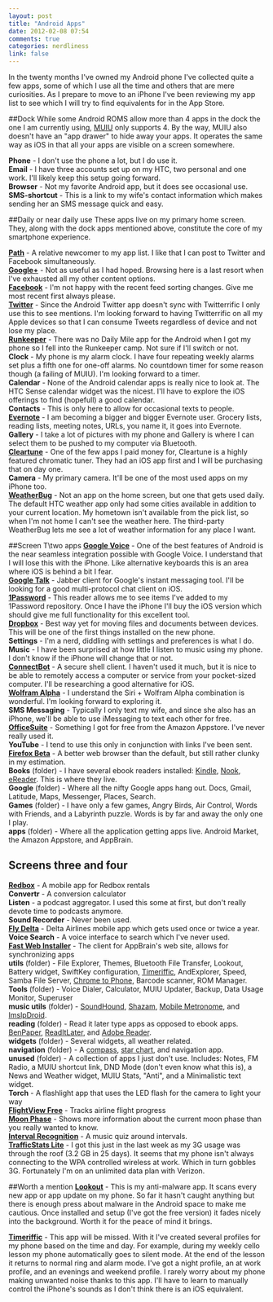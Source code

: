 ```yaml
---
layout: post
title: "Android Apps"
date: 2012-02-08 07:54
comments: true
categories: nerdliness
link: false
---
```

In the twenty months I've owned my Android phone I've collected quite a few apps, some of which I use all the time and others that are mere curiosities. As I prepare to move to an iPhone I've been reviewing my app list to see which I will try to find equivalents for in the App Store.

##Dock
While some Android ROMS allow more than 4 apps in the dock the one I am currently using, [MUIU](http://en.miui.com/ "MUIU") only supports 4. By the way, MUIU also doesn't have an "app drawer" to hide away your apps. It operates the same way as iOS in that all your apps are visible on a screen somewhere.

**Phone** - I don't use the phone a lot, but I do use it.  
**Email** - I have three accounts set up on my HTC, two personal and one work. I'll likely keep this setup going forward.  
**Browser** - Not my favorite Android app, but it does see occasional use.  
**SMS-shortcut** - This is a link to my wife's contact information which makes sending her an SMS message quick and easy.

##Daily or near daily use
These apps live on my primary home screen. They, along with the dock apps mentioned above, constitute the core of my smartphone experience. 

**[Path](https://path.com/ "Path")** - A relative newcomer to my app list. I like that I can post to Twitter and Facebook simultaneously.  
**[Google+](http://plus.google.com "Google+")** - Not as useful as I had hoped. Browsing here is a last resort when I've exhausted all my other content options.  
**[Facebook](https://market.android.com/details?id=com.facebook.katana&hl=en "Facebook android")** - I'm not happy with the recent feed sorting changes. Give me most recent first always please.  
**[Twitter](https://market.android.com/details?id=com.twitter.android&hl=en "Twitter android")** - Since the Android Twitter app doesn't sync with Twitterrific I only use this to see mentions. I'm looking forward to having Twitterrific on all my Apple devices so that I can consume Tweets regardless of device and not lose my place.  
**[Runkeeper](https://market.android.com/details?id=com.fitnesskeeper.runkeeper.pro&hl=en "Runkeeper")** - There was no Daily Mile app for the Android when I got my phone so I fell into the Runkeeper camp. Not sure if I'll switch or not.  
**Clock** - My phone is my alarm clock. I have four repeating weekly alarms set plus a fifth one for one-off alarms. No countdown timer for some reason though (a failing of MUIU). I'm looking forward to a timer.  
**Calendar** - None of the Android calendar apps is really nice to look at. The HTC Sense calendar widget was the nicest. I'll have to explore the iOS offerings to find (hopefull) a good calendar.  
**Contacts** - This is only here to allow for occasional texts to people.  
**[Evernote](https://market.android.com/details?id=com.evernote "Evernote")** - I am becoming a bigger and bigger Evernote user. Grocery lists, reading lists, meeting notes, URLs, you name it, it goes into Evernote.  
**Gallery** - I take a lot of pictures with my phone and Gallery is where I can select them to be pushed to my computer via Bluetooth.  
**[Cleartune](http://www.bitcount.com/ "Cleartune")** - One of the few apps I paid money for, Cleartune is a highly featured chromatic tuner. They had an iOS app first and I will be purchasing that on day one.  
**Camera** - My primary camera. It'll be one of the most used apps on my iPhone too.  
**[WeatherBug](http://weather.weatherbug.com/mobile/android.html "WeatherBug")** - Not an app on the home screen, but one that gets used daily. The default HTC weather app only had some cities available in addition to your current location. My hometown isn't available from the pick list, so when I'm not home I can't see the weather here. The third-party WeatherBug lets me see a lot of weather information for any place I want.

##Screen T\two apps
**[Google Voice](http://www.google.com/voice "Google Voice")** - One of the best features of Android is the near seamless integration possible with Google Voice. I understand that I will lose this with the iPhone. Like alternative keyboards this is an area where iOS is behind a bit I fear.  
**[Google Talk](http://www.google.com/mobile/android/ "Google for Android")** - Jabber client for Google's instant messaging tool. I'll be looking for a good multi-protocol chat client on iOS.  
**[1Password](https://agilebits.com/onepassword/android "1Password for Android")** - This reader allows me to see items I've added to my 1Password repository. Once I have the iPhone I'll buy the iOS version which should give me full functionality for this excellent tool.  
**[Dropbox](http://dropbox.com "Dropbox")** - Best way yet for moving files and documents between devices. This will be one of the first things installed on the new phone.  
**Settings** - I'm a nerd, diddling with settings and preferences is what I do.  
**Music** - I have been surprised at how little I listen to music using my phone. I don't know if the iPhone will change that or not.  
**[ConnectBot](http://code.google.com/p/connectbot/ "ConnectBot")** - A secure shell client. I haven't used it much, but it is nice to be able to remotely access a computer or service from your pocket-sized computer. I'll be researching a good alternative for iOS.  
**[Wolfram Alpha](http://products.wolframalpha.com/android/ "Wolfram Alpha for Android")** - I understand the Siri + Wolfram Alpha combination is wonderful. I'm looking forward to exploring it.  
**SMS Messaging** - Typically I only text my wife, and since she also has an iPhone, we'll be able to use iMessaging to text each other for free.  
**[OfficeSuite](http://www.amazon.com/Mobile-Systems-Inc-OfficeSuite-Pro/dp/B0051UP5NQ "OfficeSuite")** - Something I got for free from the Amazon Appstore. I've never really used it.  
**YouTube** - I tend to use this only in conjunction with links I've been sent.  
**[Firefox Beta](https://market.android.com/details?id=org.mozilla.firefox_beta&hl=en "Firefox")** - A better web browser than the default, but still rather clunky in my estimation.  
**Books** (folder) - I have several ebook readers installed: [Kindle](http://www.amazon.com/Amazon-com-Kindle-for-Android/dp/B004DLPXAO "Kindle"), [Nook](http://www.barnesandnoble.com/u/nook-for-android/379002287/ "Nook"), [eReader](http://www.ereader.com/ereader/software/browse.htm "eReader"). This is where they live.  
**Google** (folder) - Where all the nifty Google apps hang out. Docs, Gmail, Latitude, Maps, Messenger, Places, Search.  
**Games** (folder) - I have only a few games, Angry Birds, Air Control, Words with Friends, and a Labyrinth puzzle. Words is by far and away the only one I play.  
**apps** (folder) - Where all the application getting apps live. Android Market, the Amazon Appstore, and AppBrain. 

## Screens three and four
**[Redbox](https://market.android.com/details?id=com.redbox.android.activity&hl=en "Redbox")** - A mobile app for Redbox rentals  
**Convertr** - A conversion calculator  
**Listen** - a podcast aggregator. I used this some at first, but don't really devote time to podcasts anymore.  
**Sound Recorder** - Never been used.  
**[Fly Delta](https://market.android.com/details?id=com.delta.mobile.android&hl=en "Fly Delta")** - Delta Airlines mobile app which gets used once or twice a year.  
**Voice Search** - A voice interface to search which I've never used.  
**[Fast Web Installer](http://www.appbrain.com/ "AppBrain")** - The client for AppBrain's web site, allows for synchronizing apps  
**utils** (folder) - File Explorer, Themes, Bluetooth File Transfer, Lookout, Battery widget, SwiftKey configuration, [Timeriffic](https://market.android.com/details?id=com.alfray.timeriffic&hl=en "Timeriffic"), AndExplorer, Speed, Samba File Server, [Chrome to Phone](https://market.android.com/details?id=com.google.android.apps.chrometophone "Chrome to Phone"), Barcode scanner, ROM Manager.  
**Tools** (folder) - Voice Dialer, Calculator, MUIU Updater, Backup, Data Usage Monitor, Superuser  
**music utils** (folder) - [SoundHound](https://market.android.com/details?id=com.melodis.midomiMusicIdentifier.freemium&hl=en "SoundHound"), [Shazam](https://market.android.com/details?id=com.shazam.android&hl=en "Shazam"), [Mobile Metronome](https://market.android.com/details?id=gabriel.metronome&hl=en "Mobile Metronome"), and [ImslpDroid](http://imslpjournal.org/imslpdroid-the-imslp-app-for-android-devices/ "ImslpDroid").  
**reading** (folder) - Read it later type apps as opposed to ebook apps. [BenPaper](https://market.android.com/details?id=com.benpaper&hl=en "BenPaper"), [ReadItLater](https://market.android.com/details?id=com.ideashower.readitlater.free&hl=en "ReadItLater"), and [Adobe Reader](https://market.android.com/details?id=com.adobe.reader&hl=en "Adobe Reader").  
**widgets** (folder) - Several widgets, all weather related.  
**navigation** (folder) - A [compass](https://market.android.com/details?id=com.apksoftware.compass&hl=en "Compass"), [star chart](http://www.google.com/mobile/skymap/ "Skymap"), and navigation app.  
**unused** (folder) - A collection of apps I just don't use. Includes: Notes, FM Radio, a MUIU shortcut link, DND Mode (don't even know what this is), a News and Weather widget, MUIU Stats, "Anti", and a Minimalistic text widget.  
**Torch** - A flashlight app that uses the LED flash for the camera to light your way  
**[FlightView Free](http://www.flightview.com/corporate/products/flightview-mobile-android.aspx "FlightView Free")** - Tracks airline flight progress  
**[Moon Phase](https://market.android.com/details?id=com.daylightmap.moon.pro.android&hl=en "Moon Phase")** - Shows more information about the current moon phase than you really wanted to know.  
**[Interval Recognition](https://market.android.com/details?id=uk.co.marchantpeter.intervalrecognition&hl=en "Interval Recognition")** - A music quiz around intervals.  
**[TrafficStats Lite](https://market.android.com/details?id=com.trafficstats&hl=en "TrafficStats Lite")** - I got this just in the last week as my 3G usage was through the roof (3.2 GB in 25 days). It seems that my phone isn't always connecting to the WPA controlled wireless at work. Which in turn gobbles 3G. Fortunately I'm on an unlimited data plan with Verizon. 

##Worth a mention
**[Lookout](https://www.mylookout.com/ "Lookout")** - This is my anti-malware app. It scans every new app or app update on my phone. So far it hasn't caught anything but there is enough press about malware in the Android space to make me cautious. Once installed and setup (I've got the free version) it fades nicely into the background. Worth it for the peace of mind it brings.

**[Timeriffic](https://market.android.com/details?id=com.alfray.timeriffic&hl=en "Timeriffic")** - This app will be missed. With it I've created several profiles for my phone based on the time and day. For example, during my weekly cello lesson my phone automatically goes to silent mode. At the end of the lesson it returns to normal ring and alarm mode. I've got a night profile, an at work profile, and an evenings and weekend profile. I rarely worry about my phone making unwanted noise thanks to this app. I'll have to learn to manually control the iPhone's sounds as I don't think there is an iOS equivalent. 